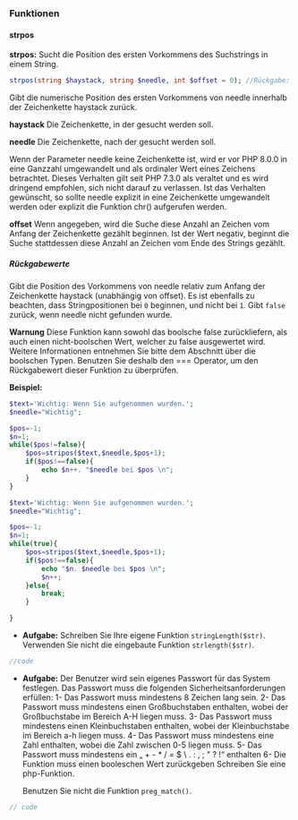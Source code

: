### Funktionen

#### strpos

**strpos:** Sucht die Position des ersten Vorkommens des Suchstrings in einem String.

```php
strpos(string $haystack, string $needle, int $offset = 0); //Rückgabe: int|false
```

Gibt die numerische Position des ersten Vorkommens von needle innerhalb der Zeichenkette haystack zurück.

**haystack**
Die Zeichenkette, in der gesucht werden soll.

**needle**
Die Zeichenkette, nach der gesucht werden soll.

Wenn der Parameter needle keine Zeichenkette ist, wird er vor PHP 8.0.0 in eine Ganzzahl umgewandelt und als ordinaler Wert eines Zeichens betrachtet. Dieses Verhalten gilt seit PHP 7.3.0 als veraltet und es wird dringend empfohlen, sich nicht darauf zu verlassen. Ist das Verhalten gewünscht, so sollte needle explizit in eine Zeichenkette umgewandelt werden oder explizit die Funktion chr() aufgerufen werden.

**offset**
Wenn angegeben, wird die Suche diese Anzahl an Zeichen vom Anfang der Zeichenkette gezählt beginnen. Ist der Wert negativ, beginnt die Suche stattdessen diese Anzahl an Zeichen vom Ende des Strings gezählt.

##### Rückgabewerte

Gibt die Position des Vorkommens von needle relativ zum Anfang der Zeichenkette haystack (unabhängig von offset). Es ist ebenfalls zu beachten, dass Stringpositionen bei `0` beginnen, und nicht bei `1`. Gibt `false` zurück, wenn needle nicht gefunden wurde.

**Warnung**
Diese Funktion kann sowohl das boolsche false zurückliefern, als auch einen nicht-boolschen Wert, welcher zu false ausgewertet wird. Weitere Informationen entnehmen Sie bitte dem Abschnitt über die boolschen Typen. Benutzen Sie deshalb den === Operator, um den Rückgabewert dieser Funktion zu überprüfen.

**Beispiel:**

```php
$text='Wichtig: Wenn Sie aufgenommen wurden.';
$needle="Wichtig";

$pos=-1;
$n=1;
while($pos!=false){
    $pos=stripos($text,$needle,$pos+1);
    if($pos!==false){
        echo $n++. "$needle bei $pos \n";
    }
}
```

```php
$text='Wichtig: Wenn Sie aufgenommen wurden.';
$needle="Wichtig";

$pos=-1;
$n=1;
while(true){
    $pos=stripos($text,$needle,$pos+1);
    if($pos!==false){
        echo "$n. $needle bei $pos \n";
        $n++;
    }else{
        break;
    }

}
```

- **Aufgabe:** Schreiben Sie Ihre eigene Funktion `stringLength($str)`.  Verwenden Sie nicht die eingebaute Funktion `strlength($str)`.

```php
//code
```

- **Aufgabe:** Der Benutzer wird sein eigenes Passwort für das System festlegen. Das Passwort muss die folgenden Sicherheitsanforderungen erfüllen:
  1- Das Passwort muss mindestens 8 Zeichen lang sein.
  2- Das Passwort muss mindestens einen Großbuchstaben enthalten, wobei der Großbuchstabe im Bereich A-H liegen muss.
  3- Das Passwort muss mindestens einen Kleinbuchstaben enthalten, wobei der Kleinbuchstabe im Bereich a-h liegen muss.
  4- Das Passwort muss mindestens eine Zahl enthalten, wobei die Zahl zwischen 0-5 liegen muss.
  5- Das Passwort muss mindestens ein „ + - \* / = $ \ . : , ; " ? !“ enthalten
  6- Die Funktion muss einen booleschen Wert zurückgeben
  Schreiben Sie eine php-Funktion.

  Benutzen Sie nicht die Funktion `preg_match()`.

```php
// code
```
